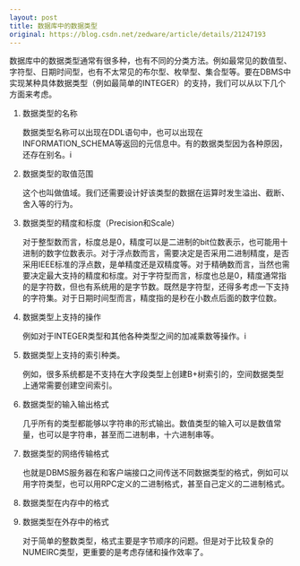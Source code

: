 ```yaml
---
layout: post
title: 数据库中的数据类型
original: https://blog.csdn.net/zedware/article/details/21247193
---
```


数据库中的数据类型通常有很多种，也有不同的分类方法。例如最常见的数值型、字符型、日期时间型，也有不太常见的布尔型、枚举型、集合型等。要在DBMS中实现某种具体数据类型（例如最简单的INTEGER）的支持，我们可以从以下几个方面来考虑。

1. 数据类型的名称

    数据类型名称可以出现在DDL语句中，也可以出现在INFORMATION_SCHEMA等返回的元信息中。有的数据类型因为各种原因，还存在别名。i

2. 数据类型的取值范围

    这个也叫做值域。我们还需要设计好该类型的数据在运算时发生溢出、截断、舍入等的行为。

3. 数据类型的精度和标度（Precision和Scale）

    对于整型数而言，标度总是0，精度可以是二进制的bit位数表示，也可能用十进制的数字位数表示。对于浮点数而言，需要决定是否采用二进制精度，是否采用IEEE标准的浮点数，是单精度还是双精度等。对于精确数而言，当然也需要决定最大支持的精度和标度。对于字符型而言，标度也总是0，精度通常指的是字符数，但也有系统用的是字节数。既然是字符型，还得多考虑一下支持的字符集。对于日期时间型而言，精度指的是秒在小数点后面的数字位数。

4. 数据类型上支持的操作

    例如对于INTEGER类型和其他各种类型之间的加减乘数等操作。i

5. 数据类型上支持的索引种类。

    例如，很多系统都是不支持在大字段类型上创建B+树索引的，空间数据类型上通常需要创建空间索引。

6. 数据类型的输入输出格式

    几乎所有的类型都能够以字符串的形式输出。数值类型的输入可以是数值常量，也可以是字符串，甚至而二进制串，十六进制串等。

7. 数据类型的网络传输格式

    也就是DBMS服务器在和客户端接口之间传送不同数据类型的格式，例如可以用字符类型，也可以用RPC定义的二进制格式，甚至自己定义的二进制格式。

8. 数据类型在内存中的格式

9. 数据类型在外存中的格式

    对于简单的整数类型，格式主要是字节顺序的问题。但是对于比较复杂的NUMEIRC类型，更重要的是考虑存储和操作效率了。

 